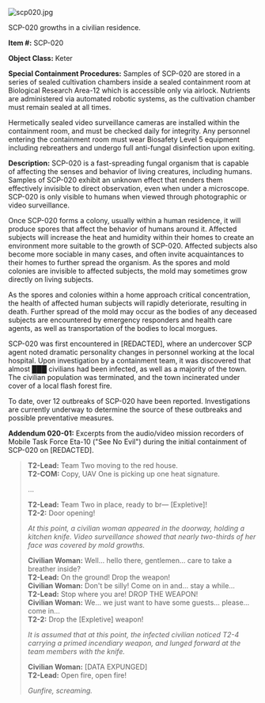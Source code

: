 ![scp020.jpg](http://scp-wiki.wdfiles.com/local--files/scp-020/scp020.jpg)

SCP-020 growths in a civilian residence.

**Item #:** SCP-020

**Object Class:** Keter

**Special Containment Procedures:** Samples of SCP-020 are stored in a series of sealed cultivation chambers inside a sealed containment room at Biological Research Area-12 which is accessible only via airlock. Nutrients are administered via automated robotic systems, as the cultivation chamber must remain sealed at all times.

Hermetically sealed video surveillance cameras are installed within the containment room, and must be checked daily for integrity. Any personnel entering the containment room must wear Biosafety Level 5 equipment including rebreathers and undergo full anti-fungal disinfection upon exiting.

**Description:** SCP-020 is a fast-spreading fungal organism that is capable of affecting the senses and behavior of living creatures, including humans. Samples of SCP-020 exhibit an unknown effect that renders them effectively invisible to direct observation, even when under a microscope. SCP-020 is only visible to humans when viewed through photographic or video surveillance.

Once SCP-020 forms a colony, usually within a human residence, it will produce spores that affect the behavior of humans around it. Affected subjects will increase the heat and humidity within their homes to create an environment more suitable to the growth of SCP-020. Affected subjects also become more sociable in many cases, and often invite acquaintances to their homes to further spread the organism. As the spores and mold colonies are invisible to affected subjects, the mold may sometimes grow directly on living subjects.

As the spores and colonies within a home approach critical concentration, the health of affected human subjects will rapidly deteriorate, resulting in death. Further spread of the mold may occur as the bodies of any deceased subjects are encountered by emergency responders and health care agents, as well as transportation of the bodies to local morgues.

SCP-020 was first encountered in \[REDACTED\], where an undercover SCP agent noted dramatic personality changes in personnel working at the local hospital. Upon investigation by a containment team, it was discovered that almost ███ civilians had been infected, as well as a majority of the town. The civilian population was terminated, and the town incinerated under cover of a local flash forest fire.

To date, over 12 outbreaks of SCP-020 have been reported. Investigations are currently underway to determine the source of these outbreaks and possible preventative measures.

**Addendum 020-01:** Excerpts from the audio/video mission recorders of Mobile Task Force Eta-10 ("See No Evil") during the initial containment of SCP-020 on \[REDACTED\].

> **T2-Lead:** Team Two moving to the red house.  
> **T2-COM:** Copy, UAV One is picking up one heat signature.
> 
> …
> 
> **T2-Lead:** Team Two in place, ready to br— \[Expletive\]!  
> **T2-2:** Door opening!
> 
> _At this point, a civilian woman appeared in the doorway, holding a kitchen knife. Video surveillance showed that nearly two-thirds of her face was covered by mold growths._
> 
> **Civilian Woman:** Well… hello there, gentlemen… care to take a breather inside?  
> **T2-Lead:** On the ground! Drop the weapon!  
> **Civilian Woman:** Don't be silly! Come on in and… stay a while…  
> **T2-Lead:** Stop where you are! DROP THE WEAPON!  
> **Civilian Woman:** We… we just want to have some guests… please… come in…  
> **T2-2:** Drop the \[Expletive\] weapon!
> 
> _It is assumed that at this point, the infected civilian noticed T2-4 carrying a primed incendiary weapon, and lunged forward at the team members with the knife._
> 
> **Civilian Woman:** \[DATA EXPUNGED\]  
> **T2-Lead:** Open fire, open fire!
> 
> _Gunfire, screaming._